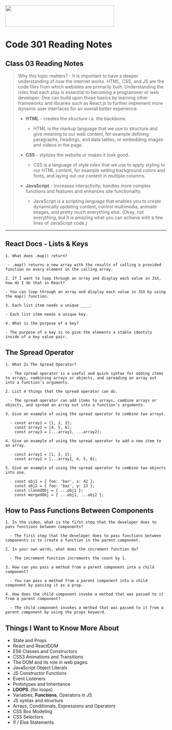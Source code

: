 <img src="https://members-csforall.imgix.net/members/logos/code-fellows-logo-horizontal-2-color-black.png" width="340" height="66">  

# Code 301 Reading Notes

## Class 03 Reading Notes

> Why this topic matters? - It is important to have a deeper understanding of how the internet works. HTML, CSS, and JS are the code files from which websites are primarily built. Understanding the roles that each play is essential to becoming a programmer or web developer. One can build upon those basics by learning other frameworks and libraries such as React.js to further implement more dynamic user interfaces for an overall better experience.
>
> - **HTML** - creates the structure i.e. the backbone.
>   - HTML is the markup language that we use to structure and give meaning to our web content, for example defining paragraphs, headings, and data tables, or embedding images and videos in the page.
> - **CSS** - stylizes the website or makes it look good.
>  
>   - CSS is a language of style rules that we use to apply styling to our HTML content, for example setting background colors and fonts, and laying out our content in multiple columns.
> - **JavaScript** - increases interactivity; handles more complex functions and features and enhances site functionality.
>  
>   - JavaScript is a scripting language that enables you to create dynamically updating content, control multimedia, animate images, and pretty much everything else. (Okay, not everything, but it is amazing what you can achieve with a few lines of JavaScript code.)
>  
---

## React Docs - Lists & Keys

```
1. What does .map() return?

 - .map() returns a new array with the results of calling a provided function on every element in the calling array.

2. If I want to loop through an array and display each value in JSX, how do I do that in React?

- You can loop through an array and display each value in JSX by using the map() function.

3. Each list item needs a unique ____.

- Each list item needs a unique key.

4. What is the purpose of a key?

- The purpose of a key is to give the elements a stable identity inside of a key value pair.

```

## The Spread Operator

```
1. What Is The Spread Operator?

  - The spread operator is a useful and quick syntax for adding items to arrays, combining arrays or objects, and spreading an array out into a function’s arguments.

2. List 4 things that the spread operator can do.

  - The spread operator can add items to arrays, combine arrays or objects, and spread an array out into a function’s arguments.

3. Give an example of using the spread operator to combine two arrays.

  - const array1 = [1, 2, 3];
    const array2 = [4, 5, 6];
    const array3 = [...array1, ...array2];

4. Give an example of using the spread operator to add a new item to an array.

  - const array1 = [1, 2, 3];
    const array2 = [...array1, 4, 5, 6];

5. Give an example of using the spread operator to combine two objects into one.

  - const obj1 = { foo: 'bar', x: 42 };
    const obj2 = { foo: 'baz', y: 13 };
    const clonedObj = { ...obj1 };
    const mergedObj = { ...obj1, ...obj2 };

```

## How to Pass Functions Between Components

```
1. In the video, what is the first step that the developer does to pass functions between components?

  - The first step that the developer does to pass functions between components is to create a function in the parent component.

2. In your own words, what does the increment function do?

  - The increment function increments the count by 1.

3. How can you pass a method from a parent component into a child component?

  - You can pass a method from a parent component into a child component by passing it as a prop.

4. How does the child component invoke a method that was passed to it from a parent component?

  - The child component invokes a method that was passed to it from a parent component by using the props keyword.

```

## Things I Want to Know More About

- State and Props
- React and ReactDOM
- ES6 Classes and Constructors
- CSS3 Animations and Transitions
- The DOM and its role in web pages.
- JavaScript Object Literals
- JS Constructor Functions
- Event Listeners
- Prototypes and Inheritance
- **LOOPS**. (for loops)
- Variables, **Functions**, Operators in JS
- JS syntax and structure
- Arrays, Conditionals, Expressions and Operators
- CSS Box Modeling
- CSS Selectors
- If / Else Statements

